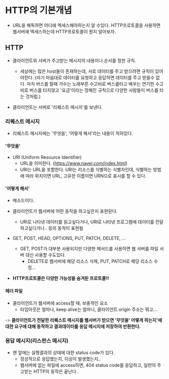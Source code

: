 # HTTP의 기본개념

- URL을 해독하면 어디에 엑세스해야하는지 알 수있다. HTTP프로토콜을 사용하면 웹서버에 엑세스하는데 HTTP프로토콜이 뭔지 알아보자.

## HTTP
- 클라이언트와 서버가 주고받는 메시지의 내용이나 순서를 정한 규칙.
  - 세상에는 많은 host들이 존재하는데, 서로 데이터를 주고 받으려면 규칙이 있어야한다. (자기 마음대로 데이터를 요청하고 응답하면 데이터를 주고 받을수 없다. 마치 버스를 탈때 가수는 노래부른 수고비로 버스를타고 배우는 연기한 수고비로 버스를 타지않고 '요금'이라는 정해진 규칙으로 다양한 사람들이 버스를 타는 것처럼.)

- 클라이언트는 서버로 '리퀘스트 메시지'를 보낸다.

### 리퀘스트 메시지
- 리퀘스트 메시지에는 '무엇을', '어떻게 해서'라는 내용이 적혀있다.

#### '무엇을'
- URI (Uniform Resource Identifier)
  - URL을 의미한다. (https://www.naver.com/index.html)
  - URI는 URL을 포함한다. URI는 리소스를 식별하는 식별자인데, 식별하는 방법에 따라 위치이면 URL, 고유한 이름이면 URN으로 표시를 할 수 있다.

#### '어떻게 해서'
- 메소드이다.
- 클라이언트가 웹서버에 어떤 동작을 하고싶은지 표현된다.
  - URI로 나타낸 데이터를 읽고싶다거나, URI로 나타낸 프로그램에 데이터를 전달하고싶다거나.. 등의 동작이 표현됨

- GET, POST, HEAD, OPTIONS, PUT, PATCH, DELETE, ...
    - GET, POST가 대부분 사용되지만 다양한 메서드를 사용하면 웹 서버를 파일 서버 대신 사용할 수도있다.
      - DELETE로 웹서버에 해당 리소스 삭제, PUT, PATCH로 해당 리소스 수정...
- **HTTP프로토콜은 다양한 가능성을 숨겨둔 프로토콜!!**

#### 헤더 파일
- 클라이언트가 웹서버에 access할 때, 보충적인 요소
  - 타임아웃은 얼마나, keep alive는 얼마나, 클라이언트 origin 주소는 뭐고...

-> **클라이언트가 전달한 리퀘스트 메시지를 웹서버가 받으면 '무엇을' 어떻게 하는지'에 대한 요구에 대해 동작하고 결과데이터를 응답 메시지에 저장하여 반환한다.**

### 응답 메시지(리스판스 메시지)
- 맨 앞에는 실행결과의 상태에 대한 status code가 있다.
  - 정상적으로 응답했는지, 이상이 발생했는지..
  - 웹서버에 없는 파일에 access하면, 404 status code를 응답하고, 일련의 주고받는 HTTP의 동작은 끝난다.

  
